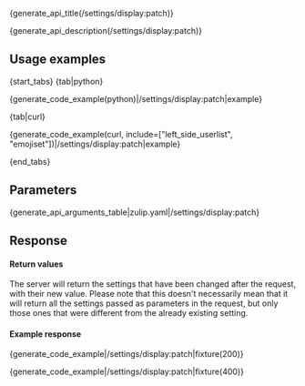 {generate_api_title(/settings/display:patch)}

{generate_api_description(/settings/display:patch)}

## Usage examples

{start_tabs}
{tab|python}

{generate_code_example(python)|/settings/display:patch|example}

{tab|curl}

{generate_code_example(curl, include=["left_side_userlist", "emojiset"])|/settings/display:patch|example}

{end_tabs}

## Parameters

{generate_api_arguments_table|zulip.yaml|/settings/display:patch}

## Response

#### Return values

The server will return the settings that have been changed after the request,
with their new value. Please note that this doesn't necessarily mean that it
will return all the settings passed as parameters in the request, but only
those ones that were different from the already existing setting.

#### Example response

{generate_code_example|/settings/display:patch|fixture(200)}

{generate_code_example|/settings/display:patch|fixture(400)}
